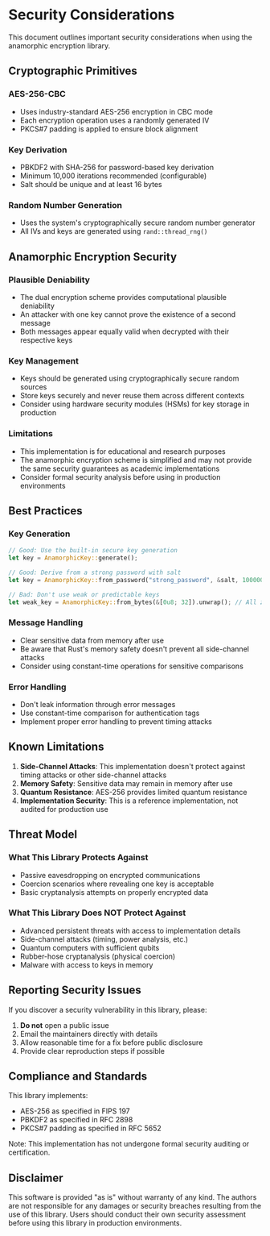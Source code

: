 # Security Considerations

This document outlines important security considerations when using the anamorphic encryption library.

## Cryptographic Primitives

### AES-256-CBC
- Uses industry-standard AES-256 encryption in CBC mode
- Each encryption operation uses a randomly generated IV
- PKCS#7 padding is applied to ensure block alignment

### Key Derivation
- PBKDF2 with SHA-256 for password-based key derivation
- Minimum 10,000 iterations recommended (configurable)
- Salt should be unique and at least 16 bytes

### Random Number Generation
- Uses the system's cryptographically secure random number generator
- All IVs and keys are generated using `rand::thread_rng()`

## Anamorphic Encryption Security

### Plausible Deniability
- The dual encryption scheme provides computational plausible deniability
- An attacker with one key cannot prove the existence of a second message
- Both messages appear equally valid when decrypted with their respective keys

### Key Management
- Keys should be generated using cryptographically secure random sources
- Store keys securely and never reuse them across different contexts
- Consider using hardware security modules (HSMs) for key storage in production

### Limitations
- This implementation is for educational and research purposes
- The anamorphic encryption scheme is simplified and may not provide the same security guarantees as academic implementations
- Consider formal security analysis before using in production environments

## Best Practices

### Key Generation
```rust
// Good: Use the built-in secure key generation
let key = AnamorphicKey::generate();

// Good: Derive from a strong password with salt
let key = AnamorphicKey::from_password("strong_password", &salt, 100000);

// Bad: Don't use weak or predictable keys
let weak_key = AnamorphicKey::from_bytes(&[0u8; 32]).unwrap(); // All zeros
```

### Message Handling
- Clear sensitive data from memory after use
- Be aware that Rust's memory safety doesn't prevent all side-channel attacks
- Consider using constant-time operations for sensitive comparisons

### Error Handling
- Don't leak information through error messages
- Use constant-time comparison for authentication tags
- Implement proper error handling to prevent timing attacks

## Known Limitations

1. **Side-Channel Attacks**: This implementation doesn't protect against timing attacks or other side-channel attacks
2. **Memory Safety**: Sensitive data may remain in memory after use
3. **Quantum Resistance**: AES-256 provides limited quantum resistance
4. **Implementation Security**: This is a reference implementation, not audited for production use

## Threat Model

### What This Library Protects Against
- Passive eavesdropping on encrypted communications
- Coercion scenarios where revealing one key is acceptable
- Basic cryptanalysis attempts on properly encrypted data

### What This Library Does NOT Protect Against
- Advanced persistent threats with access to implementation details
- Side-channel attacks (timing, power analysis, etc.)
- Quantum computers with sufficient qubits
- Rubber-hose cryptanalysis (physical coercion)
- Malware with access to keys in memory

## Reporting Security Issues

If you discover a security vulnerability in this library, please:

1. **Do not** open a public issue
2. Email the maintainers directly with details
3. Allow reasonable time for a fix before public disclosure
4. Provide clear reproduction steps if possible

## Compliance and Standards

This library implements:
- AES-256 as specified in FIPS 197
- PBKDF2 as specified in RFC 2898
- PKCS#7 padding as specified in RFC 5652

Note: This implementation has not undergone formal security auditing or certification.

## Disclaimer

This software is provided "as is" without warranty of any kind. The authors are not responsible for any damages or security breaches resulting from the use of this library. Users should conduct their own security assessment before using this library in production environments.
